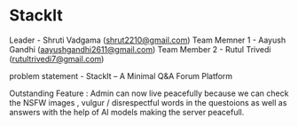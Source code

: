 # StackIt 
Leader - Shruti Vadgama (shrut2210@gmail.com)
Team Memner 1 - Aayush Gandhi (aayushgandhi2611@gmail.com)
Team Member 2 - Rutul Trivedi (rutultrivedi7@gmail.com)

problem statement - StackIt – A Minimal Q&A Forum Platform

Outstanding Feature : Admin can now live peacefully because we can check the NSFW images , vulgur / disrespectful words in the questoions as well as answers with the help of AI models making the server peacefull.
